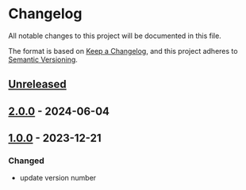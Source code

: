 # Changelog

All notable changes to this project will be documented in this file.

The format is based on [Keep a Changelog](https://keepachangelog.com/en/1.1.0/), and this project adheres
to [Semantic Versioning](https://semver.org/spec/v2.0.0.html).


## [Unreleased]

## [2.0.0] - 2024-06-04

## [1.0.0] - 2023-12-21

### Changed

* update version number

[Unreleased]: https://github.com/rjdverse/rjd3nowcasting/compare/v2.0.0...HEAD
[2.0.0]: https://github.com/rjdverse/rjd3nowcasting/compare/v1.0.0...v2.0.0
[1.0.0]: https://github.com/rjdverse/rjd3nowcasting/releases/tag/v1.0.0
